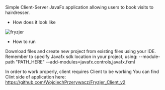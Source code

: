 Simple Client-Server JavaFx application allowing users to book visits to hairdresser.


* How does it look like

![fryzjer](https://user-images.githubusercontent.com/72929154/115020835-7097c680-9ebb-11eb-9b29-4b4dd8907121.gif)

* How to run

Download files and create new project from existing files using your IDE.
Remember to specify Javafx sdk location in your project, using: --module-path "PATH_HERE" --add-modules=javafx.controls,javafx.fxml

In order to work properly, client requires Client to be working 
You can find Clint side of application here: https://github.com/WojciechPrzerywacz/Fryzjer_Client_v2
